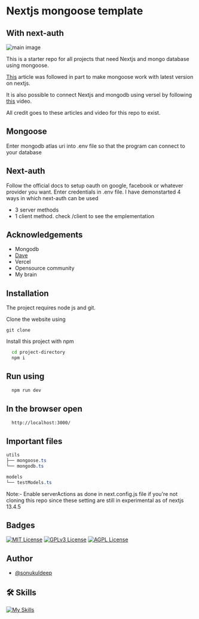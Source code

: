 
# Nextjs mongoose template
## With next-auth

![main image](https://cdn.devdojo.com/posts/images/April2022/how-to-use-mongoose-with-nextjs-for-mongodb2.jpg?auto=format&q=70&w=600)

This is a starter repo for all projects that need Nextjs and mongo database using mongoose.

[This](https://blog.usmans.me/how-to-use-mongoose-with-nextjs-for-mongodb) article was followed in part to make mongoose work with latest version on nextjs.

It is also possible to connect Nextjs and mongodb using versel by following [this](https://www.youtube.com/watch?v=JIlYroSsInU) video.

All credit goes to these articles and video for this repo to exist. 

## Mongoose
Enter mongodb atlas uri into .env file so that the program can connect to your database

## Next-auth
Follow the official docs to setup oauth on google, facebook or whatever provider you want. Enter credentials in .env file.
I have demonstarted 4 ways in which next-auth can be used
- 3 server methods
- 1 client method. check /client to see the emplementation

## Acknowledgements
 - Mongodb 
 - [Dave](https://github.com/gitdagray/next-auth-intro)
 - Vercel
 - Opensource community
 - My brain


## Installation

The project requires node js and git.

Clone the website using
```npm
git clone 
```

Install this project with npm

```bash
  cd project-directory
  npm i
```

## Run using

```bash
  npm run dev
```

## In the browser open

```bash
  http://localhost:3000/
```

## Important files
```css
utils
├── mongoose.ts
└── mongodb.ts

models
└── testModels.ts
```

Note:- Enable serverActions as done in next.config.js file if you're not cloning this repo since these setting are still in experimental as of nextjs 13.4.5

## Badges

[![MIT License](https://img.shields.io/badge/License-MIT-green.svg)](https://choosealicense.com/licenses/mit/) 
[![GPLv3 License](https://img.shields.io/badge/License-GPL%20v3-yellow.svg)](https://opensource.org/licenses/)
[![AGPL License](https://img.shields.io/badge/license-AGPL-blue.svg)](http://www.gnu.org/licenses/agpl-3.0)


## Author
- [@sonukuldeep](https://www.github.com/sonukuldeep)


## 🛠 Skills

[![My Skills](https://skillicons.dev/icons?i=js,ts,html,css,tailwind,sass,nodejs,react,vue,flask,rust,python,php,solidity,mongodb,mysql,prisma,figma,threejs)](https://github.com/sonukuldeep)
